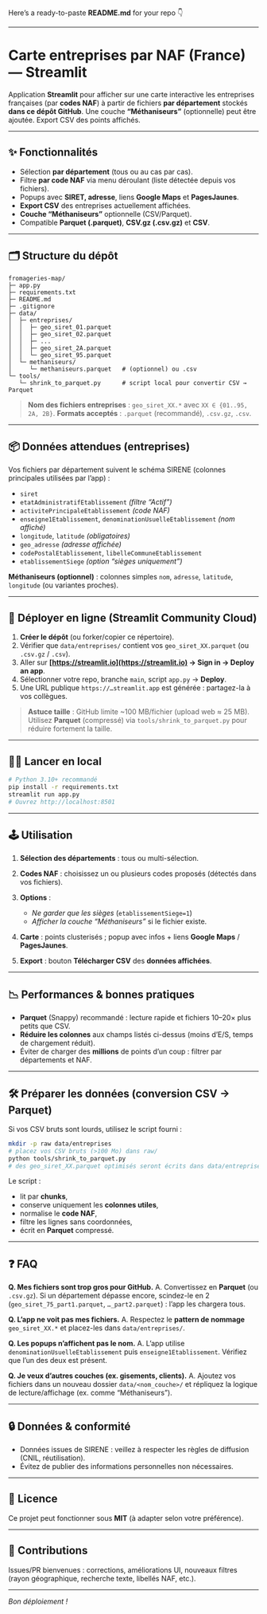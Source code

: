 Here’s a ready-to-paste **README.md** for your repo 👇

---

# Carte entreprises par NAF (France) — Streamlit

Application **Streamlit** pour afficher sur une carte interactive les entreprises françaises (par **codes NAF**) à partir de fichiers **par département** stockés **dans ce dépôt GitHub**.
Une couche **“Méthaniseurs”** (optionnelle) peut être ajoutée. Export CSV des points affichés.

---

## ✨ Fonctionnalités

* Sélection **par département** (tous ou au cas par cas).
* Filtre **par code NAF** via menu déroulant (liste détectée depuis vos fichiers).
* Popups avec **SIRET, adresse**, liens **Google Maps** et **PagesJaunes**.
* **Export CSV** des entreprises actuellement affichées.
* **Couche “Méthaniseurs”** optionnelle (CSV/Parquet).
* Compatible **Parquet (.parquet)**, **CSV.gz (.csv.gz)** et **CSV**.

---

## 🗂️ Structure du dépôt

```
fromageries-map/
├─ app.py
├─ requirements.txt
├─ README.md
├─ .gitignore
├─ data/
│  ├─ entreprises/
│  │  ├─ geo_siret_01.parquet
│  │  ├─ geo_siret_02.parquet
│  │  ├─ ...
│  │  ├─ geo_siret_2A.parquet
│  │  └─ geo_siret_95.parquet
│  └─ methaniseurs/
│     └─ methaniseurs.parquet   # (optionnel) ou .csv
└─ tools/
   └─ shrink_to_parquet.py      # script local pour convertir CSV → Parquet
```

> **Nom des fichiers entreprises** : `geo_siret_XX.*` avec `XX ∈ {01..95, 2A, 2B}`.
> **Formats acceptés** : `.parquet` (recommandé), `.csv.gz`, `.csv`.

---

## 📦 Données attendues (entreprises)

Vos fichiers par département suivent le schéma SIRENE (colonnes principales utilisées par l’app) :

* `siret`
* `etatAdministratifEtablissement` *(filtre “Actif”)*
* `activitePrincipaleEtablissement` *(code NAF)*
* `enseigne1Etablissement`, `denominationUsuelleEtablissement` *(nom affiché)*
* `longitude`, `latitude` *(obligatoires)*
* `geo_adresse` *(adresse affichée)*
* `codePostalEtablissement`, `libelleCommuneEtablissement`
* `etablissementSiege` *(option “sièges uniquement”)*

**Méthaniseurs (optionnel)** : colonnes simples `nom`, `adresse`, `latitude`, `longitude` (ou variantes proches).

---

## 🚀 Déployer en ligne (Streamlit Community Cloud)

1. **Créer le dépôt** (ou forker/copier ce répertoire).
2. Vérifier que `data/entreprises/` contient vos `geo_siret_XX.parquet` (ou `.csv.gz` / `.csv`).
3. Aller sur **[https://streamlit.io](https://streamlit.io) → Sign in → Deploy an app**.
4. Sélectionner votre repo, branche `main`, script `app.py` → **Deploy**.
5. Une URL publique `https://…streamlit.app` est générée : partagez-la à vos collègues.

> **Astuce taille** : GitHub limite ~100 MB/fichier (upload web ≈ 25 MB). Utilisez **Parquet** (compressé) via `tools/shrink_to_parquet.py` pour réduire fortement la taille.

---

## 🧑‍💻 Lancer en local

```bash
# Python 3.10+ recommandé
pip install -r requirements.txt
streamlit run app.py
# Ouvrez http://localhost:8501
```

---

## 🕹️ Utilisation

1. **Sélection des départements** : tous ou multi-sélection.
2. **Codes NAF** : choisissez un ou plusieurs codes proposés (détectés dans vos fichiers).
3. **Options** :

   * *Ne garder que les sièges* (`etablissementSiege=1`)
   * *Afficher la couche “Méthaniseurs”* si le fichier existe.
4. **Carte** : points clusterisés ; popup avec infos + liens **Google Maps** / **PagesJaunes**.
5. **Export** : bouton **Télécharger CSV** des **données affichées**.

---

## 📉 Performances & bonnes pratiques

* **Parquet** (Snappy) recommandé : lecture rapide et fichiers 10–20× plus petits que CSV.
* **Réduire les colonnes** aux champs listés ci-dessus (moins d’E/S, temps de chargement réduit).
* Éviter de charger des **millions** de points d’un coup : filtrer par départements et NAF.

---

## 🛠️ Préparer les données (conversion CSV → Parquet)

Si vos CSV bruts sont lourds, utilisez le script fourni :

```bash
mkdir -p raw data/entreprises
# placez vos CSV bruts (>100 Mo) dans raw/
python tools/shrink_to_parquet.py
# des geo_siret_XX.parquet optimisés seront écrits dans data/entreprises/
```

Le script :

* lit par **chunks**,
* conserve uniquement les **colonnes utiles**,
* normalise le **code NAF**,
* filtre les lignes sans coordonnées,
* écrit en **Parquet** compressé.

---

## ❓ FAQ

**Q. Mes fichiers sont trop gros pour GitHub.**
A. Convertissez en **Parquet** (ou `.csv.gz`). Si un département dépasse encore, scindez-le en 2 (`geo_siret_75_part1.parquet`, `…_part2.parquet`) : l’app les chargera tous.

**Q. L’app ne voit pas mes fichiers.**
A. Respectez le **pattern de nommage** `geo_siret_XX.*` et placez-les dans `data/entreprises/`.

**Q. Les popups n’affichent pas le nom.**
A. L’app utilise `denominationUsuelleEtablissement` puis `enseigne1Etablissement`. Vérifiez que l’un des deux est présent.

**Q. Je veux d’autres couches (ex. gisements, clients).**
A. Ajoutez vos fichiers dans un nouveau dossier `data/<nom_couche>/` et répliquez la logique de lecture/affichage (ex. comme “Méthaniseurs”).

---

## 🔒 Données & conformité

* Données issues de SIRENE : veillez à respecter les règles de diffusion (CNIL, réutilisation).
* Évitez de publier des informations personnelles non nécessaires.

---

## 📜 Licence

Ce projet peut fonctionner sous **MIT** (à adapter selon votre préférence).

---

## 🤝 Contributions

Issues/PR bienvenues : corrections, améliorations UI, nouveaux filtres (rayon géographique, recherche texte, libellés NAF, etc.).

---

*Bon déploiement !*
